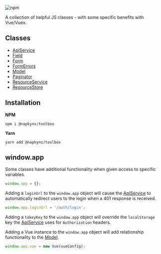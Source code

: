![npm](https://img.shields.io/npm/dt/@napkyns/toolbox?style=flat-square)

A collection of helpful JS classes - with some specific benefits with Vue/Vuex.

## Classes

- [ApiService](./src/ApiService/README.md)
- [Field](./src/Field/README.md)
- [Form](./src/Form/README.md)
- [FormErrors](./src/FormErrors/README.md)
- [Model](./src/Model/README.md)
- [Paginator](./src/Paginator/README.md)
- [ResourceService](./src/ResourceService/README.md)
- [ResourceStore](./src/ResourceStore/README.md)

## Installation

**NPM**  
```
npm i @napkyns/toolbox
```

**Yarn**  
```
yarn add @napkyns/toolbox
```

## window.app

Some classes have additional functionality when given access to specific variables.

```javascript
window.app = {};
```

Adding a `loginUrl` to the `window.app` object will cause the [ApiService](./src/ApiService/README.md) to automatically redirect users to the login when a 401 response is received. 

```javascript
window.app.loginUrl = '/auth/login';
```

Adding a `tokeyKey` to the `window.app` object will override the `localStorage` key the [ApiService](./src/ApiService/README.md) uses for `Authorization` headers. 

Adding a Vue instance to the ``window.app`` object will add relationship functionality to the [Model](./src/Model/README.md). 

```javascript
window.app.vue = new Vue(vueConfig);
```